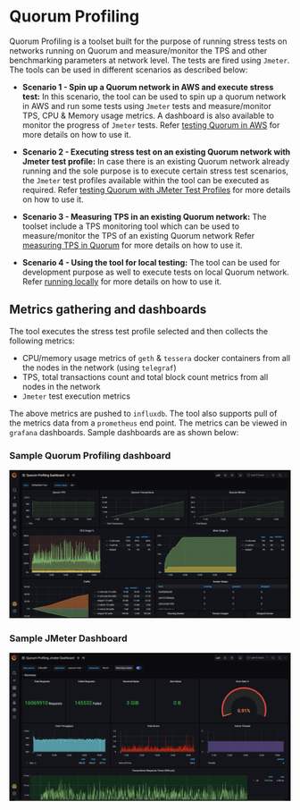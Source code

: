 # Quorum Profiling
Quorum Profiling is a toolset built for the purpose of running stress tests on networks running on Quorum and measure/monitor the TPS and other benchmarking parameters at network level. The tests are fired using `Jmeter`. The tools can be used in different scenarios as described below:


* **Scenario 1 - Spin up a Quorum network in AWS and execute stress test:** 
In this scenario, the tool can be used to spin up a quorum network in AWS and run some tests using `Jmeter` tests and measure/monitor TPS, CPU & Memory usage metrics. A dashboard is also available to monitor the progress of `Jmeter` tests. Refer [testing Quorum in AWS](stresstest-aws/) for more details on how to use it.

* **Scenario 2 - Executing stress test on an existing Quorum network with Jmeter test profile:**
In case there is an existing Quorum network already running and the sole purpose is to execute certain stress test scenarios, the `Jmeter` test profiles available within the tool can be executed as required. Refer [testing Quorum with JMeter Test Profiles](jmeter-test/) for more details on how to use it.

* **Scenario 3 - Measuring TPS in an existing Quorum network:**
The toolset include a TPS monitoring tool which can be used to measure/monitor the TPS of an existing Quorum network
Refer [measuring TPS in Quorum](tps-monitor/) for more details on how to use it.

* **Scenario 4 - Using the tool for local testing:**
The tool can be used for development purpose as well to execute tests on local Quorum network. Refer [running locally](scripts/) for more details on how to use it.

## Metrics gathering and dashboards
The tool executes the stress test profile selected and then collects the following metrics:
 * CPU/memory usage metrics of `geth` & `tessera` docker containers from all the nodes in the network (using `telegraf`)
 * TPS, total transactions count and total block count metrics from all nodes in the network
 * `Jmeter` test execution metrics
 
 The above metrics are pushed to `influxdb`. The tool also supports pull of the metrics data from a `prometheus` end point. The metrics can be viewed in `grafana` dashboards. Sample dashboards are as shown below:
  

 ### Sample Quorum Profiling dashboard
 
 ![Quorum Dashboard](images/quorumDashboard.jpeg) 
 
 ### Sample JMeter Dashboard
  
 ![Jmeter Dashboard](images/jmeterDashboard.jpeg) 
